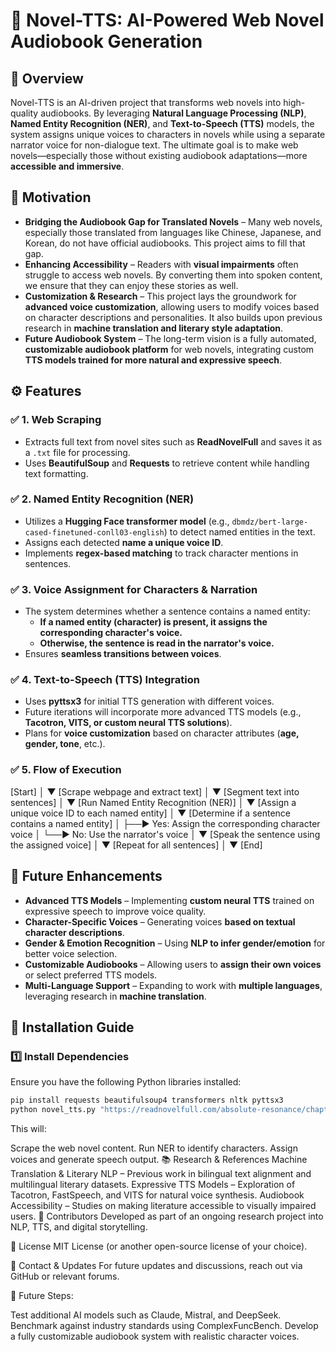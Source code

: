 # 📖 Novel-TTS: AI-Powered Web Novel Audiobook Generation

## 📌 Overview

Novel-TTS is an AI-driven project that transforms web novels into high-quality audiobooks. By leveraging **Natural Language Processing (NLP)**, **Named Entity Recognition (NER)**, and **Text-to-Speech (TTS)** models, the system assigns unique voices to characters in novels while using a separate narrator voice for non-dialogue text. The ultimate goal is to make web novels—especially those without existing audiobook adaptations—more **accessible and immersive**.

## 🎯 Motivation

- **Bridging the Audiobook Gap for Translated Novels** – Many web novels, especially those translated from languages like Chinese, Japanese, and Korean, do not have official audiobooks. This project aims to fill that gap.
- **Enhancing Accessibility** – Readers with **visual impairments** often struggle to access web novels. By converting them into spoken content, we ensure that they can enjoy these stories as well.
- **Customization & Research** – This project lays the groundwork for **advanced voice customization**, allowing users to modify voices based on character descriptions and personalities. It also builds upon previous research in **machine translation and literary style adaptation**.
- **Future Audiobook System** – The long-term vision is a fully automated, **customizable audiobook platform** for web novels, integrating custom **TTS models trained for more natural and expressive speech**.

## ⚙ Features

### ✅ 1. Web Scraping
- Extracts full text from novel sites such as **ReadNovelFull** and saves it as a `.txt` file for processing.
- Uses **BeautifulSoup** and **Requests** to retrieve content while handling text formatting.

### ✅ 2. Named Entity Recognition (NER)
- Utilizes a **Hugging Face transformer model** (e.g., `dbmdz/bert-large-cased-finetuned-conll03-english`) to detect named entities in the text.
- Assigns each detected **name a unique voice ID**.
- Implements **regex-based matching** to track character mentions in sentences.

### ✅ 3. Voice Assignment for Characters & Narration
- The system determines whether a sentence contains a named entity:
  - **If a named entity (character) is present, it assigns the corresponding character's voice.**
  - **Otherwise, the sentence is read in the narrator's voice.**
- Ensures **seamless transitions between voices**.

### ✅ 4. Text-to-Speech (TTS) Integration
- Uses **pyttsx3** for initial TTS generation with different voices.
- Future iterations will incorporate more advanced TTS models (e.g., **Tacotron, VITS, or custom neural TTS solutions**).
- Plans for **voice customization** based on character attributes (**age, gender, tone**, etc.).

### ✅ 5. Flow of Execution

[Start] │ ▼ [Scrape webpage and extract text] │ ▼ [Segment text into sentences] │ ▼ [Run Named Entity Recognition (NER)] │ ▼ [Assign a unique voice ID to each named entity] │ ▼ [Determine if a sentence contains a named entity] │ ├──► Yes: Assign the corresponding character voice │ └──► No: Use the narrator's voice │ ▼ [Speak the sentence using the assigned voice] │ ▼ [Repeat for all sentences] │ ▼ [End]

## 🚀 Future Enhancements

- **Advanced TTS Models** – Implementing **custom neural TTS** trained on expressive speech to improve voice quality.
- **Character-Specific Voices** – Generating voices **based on textual character descriptions**.
- **Gender & Emotion Recognition** – Using **NLP to infer gender/emotion** for better voice selection.
- **Customizable Audiobooks** – Allowing users to **assign their own voices** or select preferred TTS models.
- **Multi-Language Support** – Expanding to work with **multiple languages**, leveraging research in **machine translation**.

## 📝 Installation Guide

### 1️⃣ Install Dependencies

Ensure you have the following Python libraries installed:

```bash
pip install requests beautifulsoup4 transformers nltk pyttsx3
python novel_tts.py "https://readnovelfull.com/absolute-resonance/chapter-1481-four-sword-realm-goddess-divineflame-mirror.html"
```
This will:

Scrape the web novel content.
Run NER to identify characters.
Assign voices and generate speech output.
📚 Research & References
Machine Translation & Literary NLP – Previous work in bilingual text alignment and multilingual literary datasets.
Expressive TTS Models – Exploration of Tacotron, FastSpeech, and VITS for natural voice synthesis.
Audiobook Accessibility – Studies on making literature accessible to visually impaired users.
👥 Contributors
Developed as part of an ongoing research project into NLP, TTS, and digital storytelling.

📜 License
MIT License (or another open-source license of your choice).

📢 Contact & Updates
For future updates and discussions, reach out via GitHub or relevant forums.

🔹 Future Steps:

Test additional AI models such as Claude, Mistral, and DeepSeek.
Benchmark against industry standards using ComplexFuncBench.
Develop a fully customizable audiobook system with realistic character voices.
